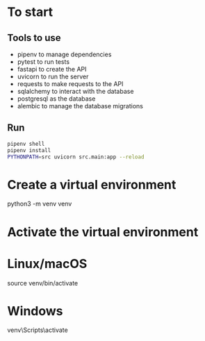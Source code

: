 # To start

## Tools to use
- pipenv to manage dependencies
- pytest to run tests
- fastapi to create the API
- uvicorn to run the server
- requests to make requests to the API
- sqlalchemy to interact with the database
- postgresql as the database
- alembic to manage the database migrations

## Run
```bash
pipenv shell
pipenv install
PYTHONPATH=src uvicorn src.main:app --reload
```

# Create a virtual environment

python3 -m venv venv

# Activate the virtual environment

# Linux/macOS

source venv/bin/activate

# Windows

venv\Scripts\activate
